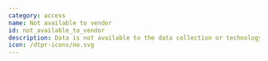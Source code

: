 ```yaml
---
category: access
name: Not available to vendor
id: not_available_to_vendor
description: Data is not available to the data collection or technology provider.
icon: /dtpr-icons/no.svg
---
```

